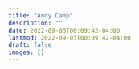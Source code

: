 ```yaml
---
title: "Andy Camp"
description: ""
date: 2022-09-03T00:09:42-04:00
lastmod: 2022-09-03T00:09:42-04:00
draft: false
images: []
---
```

